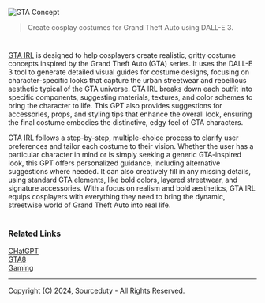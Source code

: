 ![GTA Concept](https://github.com/user-attachments/assets/add71b81-5785-4db4-b679-f4a55e863869)

> Create cosplay costumes for Grand Theft Auto using DALL-E 3.

#

[GTA IRL](https://chatgpt.com/g/g-RL6YMplSO-gta-irl) is designed to help cosplayers create realistic, gritty costume concepts inspired by the Grand Theft Auto (GTA) series. It uses the DALL-E 3 tool to generate detailed visual guides for costume designs, focusing on character-specific looks that capture the urban streetwear and rebellious aesthetic typical of the GTA universe. GTA IRL breaks down each outfit into specific components, suggesting materials, textures, and color schemes to bring the character to life. This GPT also provides suggestions for accessories, props, and styling tips that enhance the overall look, ensuring the final costume embodies the distinctive, edgy feel of GTA characters.

GTA IRL follows a step-by-step, multiple-choice process to clarify user preferences and tailor each costume to their vision. Whether the user has a particular character in mind or is simply seeking a generic GTA-inspired look, this GPT offers personalized guidance, including alternative suggestions where needed. It can also creatively fill in any missing details, using standard GTA elements, like bold colors, layered streetwear, and signature accessories. With a focus on realism and bold aesthetics, GTA IRL equips cosplayers with everything they need to bring the dynamic, streetwise world of Grand Theft Auto into real life.

#
### Related Links

[CHatGPT](https://github.com/sourceduty/ChatGPT)
<br>
[GTA8](https://github.com/sourceduty/Grand_Theft_Auto_8)
<br>
[Gaming](https://github.com/sourceduty/Gaming)

***
Copyright (C) 2024, Sourceduty - All Rights Reserved.
